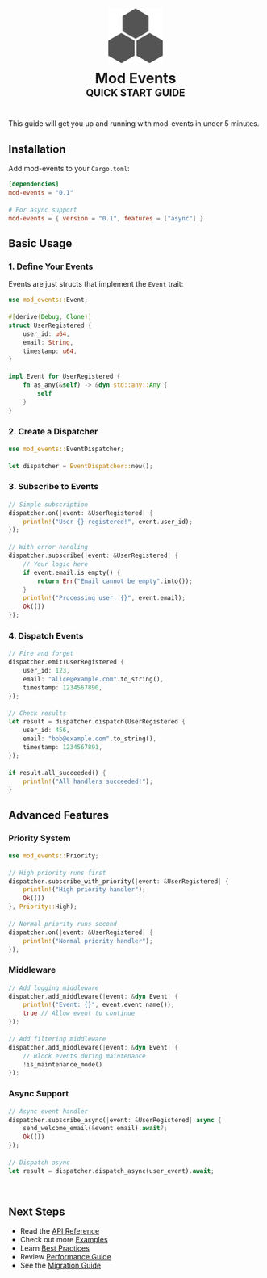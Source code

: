 <h1 align="center">
        <img width="108px" height="auto" src="https://raw.githubusercontent.com/jamesgober/jamesgober/main/media/icons/hexagon-3.svg" alt="Triple Hexagon">
    <br>
    <strong>Mod Events</strong>
    <sup><br><sup>QUICK START GUIDE</sup></sup>
</h1>

This guide will get you up and running with mod-events in under 5 minutes.

## Installation

Add mod-events to your `Cargo.toml`:

```toml
[dependencies]
mod-events = "0.1"

# For async support
mod-events = { version = "0.1", features = ["async"] }
```

## Basic Usage

### 1. Define Your Events

Events are just structs that implement the `Event` trait:

```rust
use mod_events::Event;

#[derive(Debug, Clone)]
struct UserRegistered {
    user_id: u64,
    email: String,
    timestamp: u64,
}

impl Event for UserRegistered {
    fn as_any(&self) -> &dyn std::any::Any {
        self
    }
}
```

### 2. Create a Dispatcher

```rust
use mod_events::EventDispatcher;

let dispatcher = EventDispatcher::new();
```

### 3. Subscribe to Events

```rust
// Simple subscription
dispatcher.on(|event: &UserRegistered| {
    println!("User {} registered!", event.user_id);
});

// With error handling
dispatcher.subscribe(|event: &UserRegistered| {
    // Your logic here
    if event.email.is_empty() {
        return Err("Email cannot be empty".into());
    }
    println!("Processing user: {}", event.email);
    Ok(())
});
```

### 4. Dispatch Events

```rust
// Fire and forget
dispatcher.emit(UserRegistered {
    user_id: 123,
    email: "alice@example.com".to_string(),
    timestamp: 1234567890,
});

// Check results
let result = dispatcher.dispatch(UserRegistered {
    user_id: 456,
    email: "bob@example.com".to_string(),
    timestamp: 1234567891,
});

if result.all_succeeded() {
    println!("All handlers succeeded!");
}
```

## Advanced Features

### Priority System

```rust
use mod_events::Priority;

// High priority runs first
dispatcher.subscribe_with_priority(|event: &UserRegistered| {
    println!("High priority handler");
    Ok(())
}, Priority::High);

// Normal priority runs second
dispatcher.on(|event: &UserRegistered| {
    println!("Normal priority handler");
});
```

### Middleware

```rust
// Add logging middleware
dispatcher.add_middleware(|event: &dyn Event| {
    println!("Event: {}", event.event_name());
    true // Allow event to continue
});

// Add filtering middleware
dispatcher.add_middleware(|event: &dyn Event| {
    // Block events during maintenance
    !is_maintenance_mode()
});
```

### Async Support

```rust
// Async event handler
dispatcher.subscribe_async(|event: &UserRegistered| async {
    send_welcome_email(&event.email).await?;
    Ok(())
});

// Dispatch async
let result = dispatcher.dispatch_async(user_event).await;
```

<br>

## Next Steps

- Read the [API Reference](api-reference.md)
- Check out more [Examples](examples.md)
- Learn [Best Practices](best-practices.md)
- Review [Performance Guide](performance.md)
- See the [Migration Guide](migration.md)